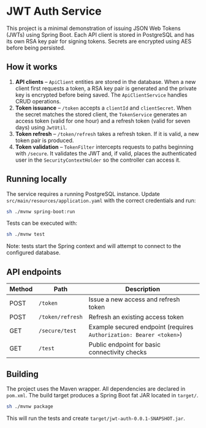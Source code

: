 # JWT Auth Service

This project is a minimal demonstration of issuing JSON Web Tokens (JWTs) using Spring Boot. Each API client is stored in PostgreSQL and has its own RSA key pair for signing tokens. Secrets are encrypted using AES before being persisted.

## How it works

1. **API clients** – `ApiClient` entities are stored in the database. When a new client first requests a token, a RSA key pair is generated and the private key is encrypted before being saved. The `ApiClientService` handles CRUD operations.
2. **Token issuance** – `/token` accepts a `clientId` and `clientSecret`. When the secret matches the stored client, the `TokenService` generates an access token (valid for one hour) and a refresh token (valid for seven days) using `JwtUtil`.
3. **Token refresh** – `/token/refresh` takes a refresh token. If it is valid, a new token pair is produced.
4. **Token validation** – `TokenFilter` intercepts requests to paths beginning with `/secure`. It validates the JWT and, if valid, places the authenticated user in the `SecurityContextHolder` so the controller can access it.

## Running locally

The service requires a running PostgreSQL instance. Update `src/main/resources/application.yaml` with the correct credentials and run:

```bash
sh ./mvnw spring-boot:run
```

Tests can be executed with:

```bash
sh ./mvnw test
```

Note: tests start the Spring context and will attempt to connect to the configured database.

## API endpoints

| Method | Path            | Description                                     |
|------- |----------------|-------------------------------------------------|
| POST   | `/token`       | Issue a new access and refresh token             |
| POST   | `/token/refresh` | Refresh an existing access token                |
| GET    | `/secure/test` | Example secured endpoint (requires `Authorization: Bearer <token>`) |
| GET    | `/test`        | Public endpoint for basic connectivity checks    |

## Building

The project uses the Maven wrapper. All dependencies are declared in `pom.xml`. The build target produces a Spring Boot fat JAR located in `target/`.

```bash
sh ./mvnw package
```

This will run the tests and create `target/jwt-auth-0.0.1-SNAPSHOT.jar`.
